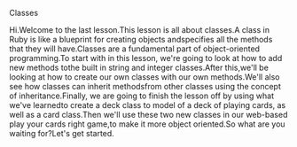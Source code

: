 Classes

Hi.Welcome to the last lesson.This lesson is all about classes.A class in Ruby is like a blueprint for creating objects andspecifies all the methods that they will have.Classes are a fundamental part of object-oriented programming.To start with in this lesson, we're going to look at how to add new methods tothe built in string and integer classes.After this,we'll be looking at how to create our own classes with our own methods.We'll also see how classes can inherit methodsfrom other classes using the concept of inheritance.Finally, we are going to finish the lesson off by using what we've learnedto create a deck class to model of a deck of playing cards, as well as a card class.Then we'll use these two new classes in our web-based play your cards right game,to make it more object oriented.So what are you waiting for?Let's get started.